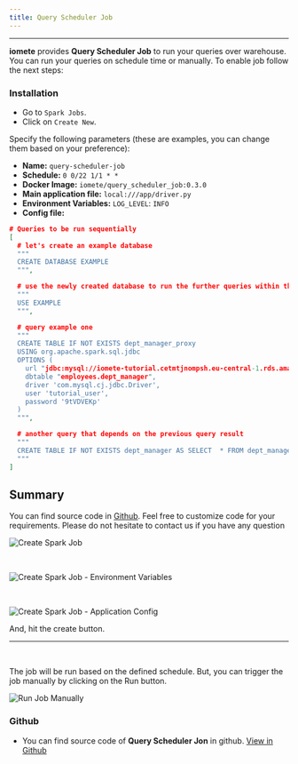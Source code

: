 ```yaml
---
title: Query Scheduler Job
---
```


<!-- <head>
  <title>Query Scheduler Job</title>
  <meta
    name="description"
    content="Query Scheduler Job"
  />
</head> -->

___

**iomete** provides **Query Scheduler Job** to run your queries over warehouse. You can run your queries on schedule time or manually.  To enable job follow the next steps:

### Installation

- Go to `Spark Jobs`.
- Click on `Create New`.

Specify the following parameters (these are examples, you can change them based on your preference):
- **Name:** `query-scheduler-job`
- **Schedule:** `0 0/22 1/1 * *`
- **Docker Image:** `iomete/query_scheduler_job:0.3.0`
- **Main application file:** `local:///app/driver.py`
- **Environment Variables:** `LOG_LEVEL`: `INFO`
- **Config file:**
```json
# Queries to be run sequentially
[
  # let's create an example database
  """
  CREATE DATABASE EXAMPLE
  """,

  # use the newly created database to run the further queries within this database
  """
  USE EXAMPLE
  """,

  # query example one
  """
  CREATE TABLE IF NOT EXISTS dept_manager_proxy
  USING org.apache.spark.sql.jdbc
  OPTIONS (
    url "jdbc:mysql://iomete-tutorial.cetmtjnompsh.eu-central-1.rds.amazonaws.com:3306/employees",
    dbtable "employees.dept_manager",
    driver 'com.mysql.cj.jdbc.Driver',
    user 'tutorial_user',
    password '9tVDVEKp'
  )
  """,

  # another query that depends on the previous query result
  """
  CREATE TABLE IF NOT EXISTS dept_manager AS SELECT  * FROM dept_manager_proxy
  """
]
```


## **Summary**
You can find source code in <a href="https://github.com/iomete/query-scheduler-job" target="blank">Github</a>. Feel free to customize code for your requirements. Please do not hesitate to contact us if you have any question

![Create Spark Job](/img/spark-job/create-spark-job.png)

<br/>

![Create Spark Job - Environment Variables](/img/spark-job/job-add-environment-variables.png)

<br/>

![Create Spark Job - Application Config](/img/spark-job/create-spark-job--application-config.png)


And, hit the create button.

<hr/>
<br/>

The job will be run based on the defined schedule. But, you can trigger the job manually by clicking on the Run button.

![Run Job Manually](/img/spark-job/job-manual-run.png)

### Github

  * You can find source code of **Query Scheduler Jon** in github. [View in Github](https://github.com/iomete/query-scheduler-job)